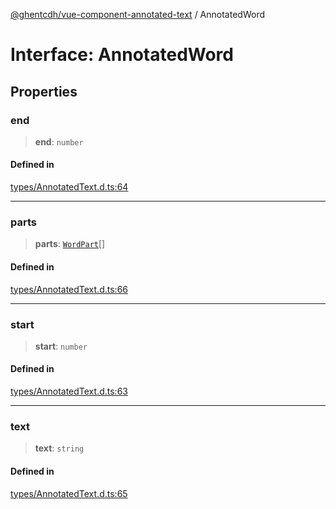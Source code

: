 [@ghentcdh/vue-component-annotated-text](../globals.md) / AnnotatedWord

# Interface: AnnotatedWord

## Properties

### end

> **end**: `number`

#### Defined in

[types/AnnotatedText.d.ts:64](https://github.com/GhentCDH/vue_component_annotated_text/blob/c33c7c7591dc479e1a58c4c5d7095b115973c87c/src/types/AnnotatedText.d.ts#L64)

***

### parts

> **parts**: [`WordPart`](WordPart.md)[]

#### Defined in

[types/AnnotatedText.d.ts:66](https://github.com/GhentCDH/vue_component_annotated_text/blob/c33c7c7591dc479e1a58c4c5d7095b115973c87c/src/types/AnnotatedText.d.ts#L66)

***

### start

> **start**: `number`

#### Defined in

[types/AnnotatedText.d.ts:63](https://github.com/GhentCDH/vue_component_annotated_text/blob/c33c7c7591dc479e1a58c4c5d7095b115973c87c/src/types/AnnotatedText.d.ts#L63)

***

### text

> **text**: `string`

#### Defined in

[types/AnnotatedText.d.ts:65](https://github.com/GhentCDH/vue_component_annotated_text/blob/c33c7c7591dc479e1a58c4c5d7095b115973c87c/src/types/AnnotatedText.d.ts#L65)

